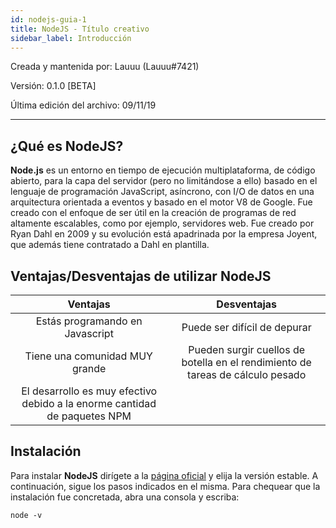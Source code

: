 ```yaml
---
id: nodejs-guia-1
title: NodeJS - Título creativo
sidebar_label: Introducción
---
```


Creada y mantenida por: Lauuu (Lauuu#7421)

Versión: 0.1.0 [BETA]

Última edición del archivo: 09/11/19
________

## ¿Qué es NodeJS?
**Node.js** es un entorno en tiempo de ejecución multiplataforma, de código abierto, para la capa del servidor (pero no limitándose a ello) basado en el lenguaje de programación JavaScript, asíncrono, con I/O de datos en una arquitectura orientada a eventos y basado en el motor V8 de Google. Fue creado con el enfoque de ser útil en la creación de programas de red altamente escalables, como por ejemplo, servidores web.​ Fue creado por Ryan Dahl en 2009 y su evolución está apadrinada por la empresa Joyent, que además tiene contratado a Dahl en plantilla.

## Ventajas/Desventajas de utilizar NodeJS
| Ventajas | Desventajas |
|:------:|:------:|
| Estás programando en Javascript | Puede ser difícil de depurar |
| Tiene una comunidad MUY grande | Pueden surgir cuellos de botella en el rendimiento de tareas de cálculo pesado
| El desarrollo es muy efectivo debido a la enorme cantidad de paquetes NPM |

## Instalación
Para instalar **NodeJS** dirígete a la [página oficial](https://nodejs.org/es/download/) y elija la versión estable. A continuación, sigue los pasos indicados en el misma. Para chequear que la instalación fue concretada, abra una consola y escriba:

```console
node -v
```